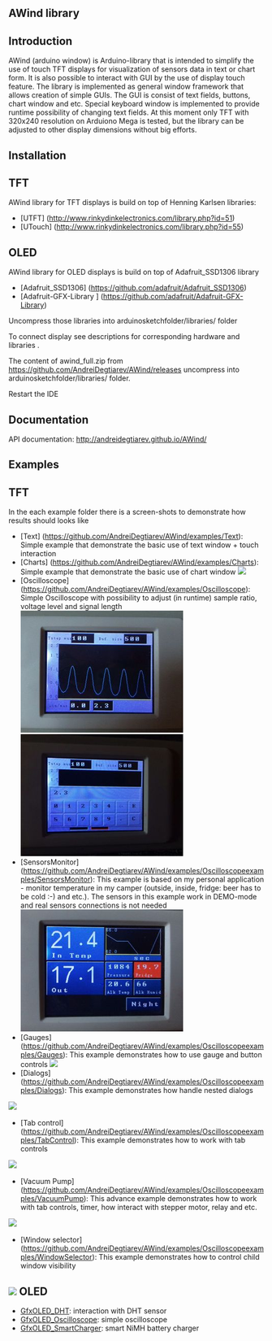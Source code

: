 AWind library
-------------
Introduction
------------
AWind (arduino window) is Arduino-library that is intended to simplify the use of touch TFT displays for visualization of sensors data in text or chart form. It is also possible to interact with GUI by the use of display touch feature. 
The library is implemented as general window framework that allows creation of simple GUIs. The GUI is consist of text fields, buttons, chart window and etc. 
Special keyboard window is implemented to provide runtime possibility of changing text fields.
At this moment only TFT with 320x240 resolution on Arduiono Mega is tested, but the library can be adjusted to other display dimensions without big efforts.

Installation
------------
TFT
------------
AWind library for TFT displays is build on top of Henning Karlsen libraries: 
* [UTFT] (http://www.rinkydinkelectronics.com/library.php?id=51)
* [UTouch] (http://www.rinkydinkelectronics.com/library.php?id=55)

OLED
------------
AWind library for OLED displays is build on top of Adafruit_SSD1306 library
* [Adafruit_SSD1306] (https://github.com/adafruit/Adafruit_SSD1306)
* [Adafruit-GFX-Library ] (https://github.com/adafruit/Adafruit-GFX-Library)

Uncompress those libraries into  arduinosketchfolder/libraries/ folder

To connect display see descriptions for corresponding hardware and libraries .

The content of awind_full.zip from https://github.com/AndreiDegtiarev/AWind/releases uncompress into arduinosketchfolder/libraries/ folder.

Restart the IDE

Documentation
------------
API documentation: http://andreidegtiarev.github.io/AWind/

Examples
--------
TFT
--------
In the each example folder there is a screen-shots to demonstrate how results should looks like
* [Text] (https://github.com/AndreiDegtiarev/AWind/examples/Text): Simple example that demonstrate the basic use of text window + touch interaction
* [Charts] (https://github.com/AndreiDegtiarev/AWind/examples/Charts): Simple example that demonstrate the basic use of chart window 
![](examples/Charts/Example.JPG)
* [Oscilloscope] (https://github.com/AndreiDegtiarev/AWind/examples/Oscilloscope): Simple Oscilloscope with possibility to adjust (in runtime) sample ratio, voltage level and signal length
![](examples/Oscilloscope/Example.JPG)
![](examples/Oscilloscope/Example1.JPG)
* [SensorsMonitor] (https://github.com/AndreiDegtiarev/AWind/examples/Oscilloscopeexamples/SensorsMonitor): This example is based on my personal application - monitor temperature in my camper (outside, inside, fridge: beer has to be cold :-) and etc.). The sensors in this example work in DEMO-mode and real sensors connections is not needed
![](examples/SensorsMonitor/Example.JPG)
* [Gauges] (https://github.com/AndreiDegtiarev/AWind/examples/Oscilloscopeexamples/Gauges): This example demonstrates how to use gauge and button controls
![](examples/Gauges/Example.JPG)
* [Dialogs] (https://github.com/AndreiDegtiarev/AWind/examples/Oscilloscopeexamples/Dialogs): This example demonstrates how handle nested dialogs

![](examples/Dialogs/Example.JPG)
* [Tab control] (https://github.com/AndreiDegtiarev/AWind/examples/Oscilloscopeexamples/TabControl): This example demonstrates how to work with tab controls

![](examples/TabControl/Example.JPG)
* [Vacuum Pump] (https://github.com/AndreiDegtiarev/AWind/examples/Oscilloscopeexamples/VacuumPump): This advance example demonstrates how to work with tab controls, timer, how interact with stepper motor, relay and etc.

![](examples/VacuumPump/VacuumPump.JPG)

* [Window selector] (https://github.com/AndreiDegtiarev/AWind/examples/Oscilloscopeexamples/WindowSelector): This example demonstrates how to control child window visibility

![](examples/WindowSelector/Example.JPG)
OLED
--------
* [GfxOLED_DHT](https://github.com/AndreiDegtiarev/AWind/tree/master/examples/GfxOLED_DHT): interaction with DHT sensor
* [GfxOLED_Oscilloscope](https://github.com/AndreiDegtiarev/AWind/tree/master/examples/GfxOLED_Oscilloscope): simple oscilloscope
* [GfxOLED_SmartCharger](https://github.com/AndreiDegtiarev/AWind/tree/master/examples/GfxOLED_Oscilloscope): smart NiMH battery charger

